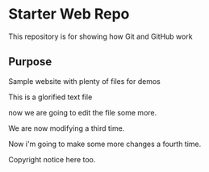 # Starter Web Repo

This repository is for showing how Git and GitHub work

## Purpose

Sample website with plenty of files for demos

This is a glorified text file

now we are going to edit the file some more.

We are now modifying a third time.

Now i'm going to make some more changes a fourth time.

Copyright notice here too.